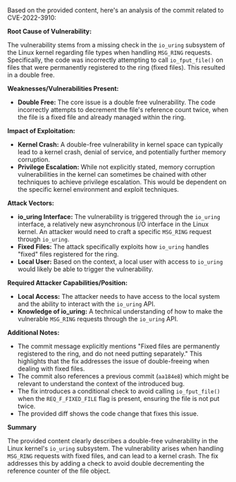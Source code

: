 Based on the provided content, here's an analysis of the commit related to CVE-2022-3910:

**Root Cause of Vulnerability:**

The vulnerability stems from a missing check in the `io_uring` subsystem of the Linux kernel regarding file types when handling `MSG_RING` requests. Specifically, the code was incorrectly attempting to call `io_fput_file()` on files that were permanently registered to the ring (fixed files). This resulted in a double free.

**Weaknesses/Vulnerabilities Present:**

*   **Double Free:** The core issue is a double free vulnerability. The code incorrectly attempts to decrement the file's reference count twice, when the file is a fixed file and already managed within the ring.

**Impact of Exploitation:**

*   **Kernel Crash:** A double-free vulnerability in kernel space can typically lead to a kernel crash, denial of service, and potentially further memory corruption.
*   **Privilege Escalation:** While not explicitly stated, memory corruption vulnerabilities in the kernel can sometimes be chained with other techniques to achieve privilege escalation. This would be dependent on the specific kernel environment and exploit techniques.

**Attack Vectors:**

*   **io_uring Interface:** The vulnerability is triggered through the `io_uring` interface, a relatively new asynchronous I/O interface in the Linux kernel. An attacker would need to craft a specific `MSG_RING` request through `io_uring`.
*   **Fixed Files:** The attack specifically exploits how `io_uring` handles "fixed" files registered for the ring.
*   **Local User:** Based on the context, a local user with access to `io_uring` would likely be able to trigger the vulnerability.

**Required Attacker Capabilities/Position:**

*   **Local Access:** The attacker needs to have access to the local system and the ability to interact with the `io_uring` API.
*   **Knowledge of io_uring:** A technical understanding of how to make the vulnerable `MSG_RING` requests through the `io_uring` API.

**Additional Notes:**

* The commit message explicitly mentions "Fixed files are permanently registered to the ring, and do not need putting separately." This highlights that the fix addresses the issue of double-freeing when dealing with fixed files.
* The commit also references a previous commit (`aa184e8`) which might be relevant to understand the context of the introduced bug.
* The fix introduces a conditional check to avoid calling `io_fput_file()` when the `REQ_F_FIXED_FILE` flag is present, ensuring the file is not put twice.
* The provided diff shows the code change that fixes this issue.

**Summary**

The provided content clearly describes a double-free vulnerability in the Linux kernel's `io_uring` subsystem. The vulnerability arises when handling `MSG_RING` requests with fixed files, and can lead to a kernel crash. The fix addresses this by adding a check to avoid double decrementing the reference counter of the file object.